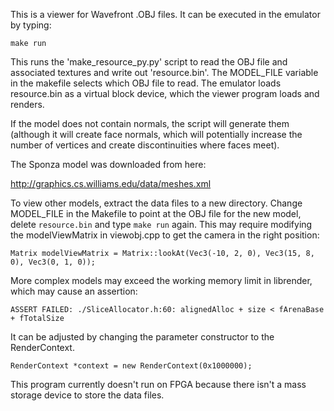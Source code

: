 This is a viewer for Wavefront .OBJ files. It can be executed in the emulator
by typing:

    make run
    
This runs the 'make_resource_py.py' script to read the OBJ file
and associated textures and write out 'resource.bin'. The MODEL_FILE 
variable in the makefile selects which OBJ file to read. The emulator
loads resource.bin as a virtual block device, which the viewer program
loads and renders. 

If the model does not contain normals, the script will generate them 
(although it will create face normals, which will potentially increase the 
number of vertices and create discontinuities where faces meet).

The Sponza model was downloaded from here:

http://graphics.cs.williams.edu/data/meshes.xml

To view other models, extract the data files to a new directory.  Change 
MODEL_FILE in the Makefile to point at the OBJ file for the new model, 
delete `resource.bin` and type `make run` again. This may require modifying 
the modelViewMatrix in viewobj.cpp to get the camera in the right position:

	Matrix modelViewMatrix = Matrix::lookAt(Vec3(-10, 2, 0), Vec3(15, 8, 0), Vec3(0, 1, 0));

More complex models may exceed the working memory limit in librender, which may cause
an assertion:

    ASSERT FAILED: ./SliceAllocator.h:60: alignedAlloc + size < fArenaBase + fTotalSize

It can be adjusted by changing the parameter constructor to the RenderContext.

    RenderContext *context = new RenderContext(0x1000000);

This program currently doesn't run on FPGA because there isn't a mass storage device to store
the data files.
